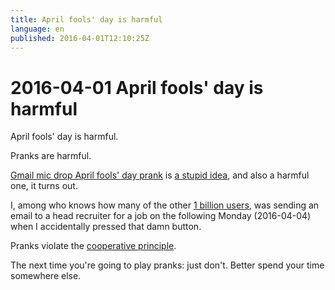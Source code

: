 ```yaml
---
title: April fools' day is harmful
language: en
published: 2016-04-01T12:10:25Z
---
```


# 2016-04-01 April fools' day is harmful

April fools' day is harmful.

Pranks are harmful.

[Gmail mic drop April fools' day prank](http://www.telegraph.co.uk/technology/2016/04/01/gmails-mic-drop-april-fool-backfires-costing-people-their-jobs/)
is [a stupid idea](http://www.businessinsider.co.id/google-pulls-mic-drop-minions-april-fools-joke-due-to-complaints-job-losses-2016-4/#.Vv43px_I7Qo), and also a harmful one, it turns out.

I, among who knows how many of the other [1 billion users](http://techcrunch.com/2016/02/01/gmail-now-has-more-than-1b-monthly-active-users/),
was sending an email to a head recruiter for a job on the following Monday (2016-04-04)
when I accidentally pressed that damn button.

Pranks violate the [cooperative principle](https://en.wikipedia.org/wiki/Cooperative_principle).

The next time you're going to play pranks: just don't.
Better spend your time somewhere else.

